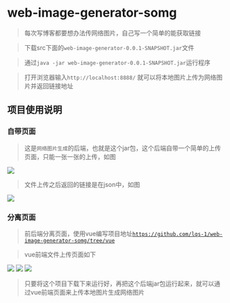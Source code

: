 # web-image-generator-somg
> 每次写博客都要想办法传网络图片，自己写一个简单的能获取链接

> 下载src下面的`web-image-generator-0.0.1-SNAPSHOT.jar`文件

> 通过`java -jar web-image-generator-0.0.1-SNAPSHOT.jar`运行程序

> 打开浏览器输入`http://localhost:8888/` 就可以将本地图片上传为网络图片并返回链接地址

## 项目使用说明
### 自带页面
> 这是`网络图片生成`的后端，也就是这个jar包，这个后端自带一个简单的上传页面，只能一张一张的上传，如图

![](https://pub-pce.oss-cn-chengdu.aliyuncs.com/somgWebImageSingleGenerate/2023-01-17/92dd8c30d8d2444b9402f9cebabcc8ac.png)

> 文件上传之后返回的链接是在json中，如图

![](https://pub-pce.oss-cn-chengdu.aliyuncs.com/somgWebImageSingleGenerate/2023-01-17/dd87425d9a6f42c39588ff7b573dd701.png)

### 分离页面
> 前后端分离页面，使用vue编写项目地址[`https://github.com/lqs-1/web-image-generator-somg/tree/vue`](https://github.com/lqs-1/web-image-generator-somg/tree/vue)

> vue前端文件上传页面如下

![](https://pub-pce.oss-cn-chengdu.aliyuncs.com/somgWebImageSingleGenerate/2023-01-17/f559ca57f4814a0a9fa13511337987fb.png)
![](https://pub-pce.oss-cn-chengdu.aliyuncs.com/somgWebImageSingleGenerate/2023-01-17/427731a47b194a21b7dd956c8bda69e8.png)
![](https://pub-pce.oss-cn-chengdu.aliyuncs.com/somgWebImageSingleGenerate/2023-01-17/d2af691fb8014f78b0f7bfee097ce7fc.png)

> 只要将这个项目下载下来运行好，再把这个后端jar包运行起来，就可以通过vue前端页面来上传本地图片生成网络图片